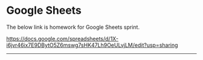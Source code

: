 # Google Sheets

The below link is homework for Google Sheets sprint.

https://docs.google.com/spreadsheets/d/1X-i6jvr46ix7E9DBytO5Z6mswg7sHK47Lh9OeULvjLM/edit?usp=sharing

---
